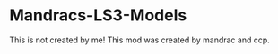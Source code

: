 Mandracs-LS3-Models
===================

This is not created by me! This mod was created by mandrac and ccp.
